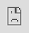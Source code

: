 ```yaml
---
obsidianUIMode: preview
---
```


<iframe src="https://cubox.pro/web/save/inbox" style="position: absolute; top: 0; left: 0; width:100%; border: none;  height:100%;">
